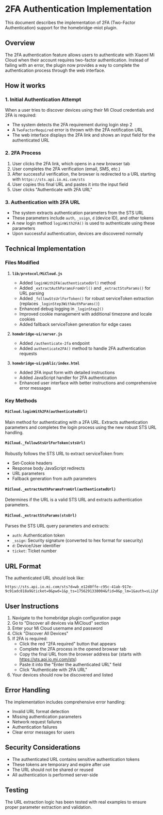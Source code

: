 # 2FA Authentication Implementation

This document describes the implementation of 2FA (Two-Factor Authentication) support for the homebridge-miot plugin.

## Overview

The 2FA authentication feature allows users to authenticate with Xiaomi Mi Cloud when their account requires two-factor authentication. Instead of failing with an error, the plugin now provides a way to complete the authentication process through the web interface.

## How it works

### 1. Initial Authentication Attempt
When a user tries to discover devices using their Mi Cloud credentials and 2FA is required:
- The system detects the 2FA requirement during login step 2
- A `TwoFactorRequired` error is thrown with the 2FA notification URL
- The web interface displays the 2FA link and shows an input field for the authenticated URL

### 2. 2FA Process
1. User clicks the 2FA link, which opens in a new browser tab
2. User completes the 2FA verification (email, SMS, etc.)
3. After successful verification, the browser is redirected to a URL starting with `https://sts.api.io.mi.com/sts`
4. User copies this final URL and pastes it into the input field
5. User clicks "Authenticate with 2FA URL"

### 3. Authentication with 2FA URL
- The system extracts authentication parameters from the STS URL
- These parameters include `auth`, `_ssign`, `d` (device ID), and other tokens
- A new login method `loginWith2FA()` is used to authenticate using these parameters
- Upon successful authentication, devices are discovered normally

## Technical Implementation

### Files Modified

1. **`lib/protocol/MiCloud.js`**
   - Added `loginWith2FA(authenticatedUrl)` method
   - Added `_extractAuthParamsFromUrl()` and `_extractStsParams()` for URL parsing
   - Added `_followStsUrlForToken()` for robust serviceToken extraction (replaces `_loginStep3WithAuthParams()`)
   - Enhanced debug logging in `_loginStep2()` 
   - Improved cookie management with additional timezone and locale cookies
   - Added fallback serviceToken generation for edge cases

2. **`homebridge-ui/server.js`**
   - Added `/authenticate-2fa` endpoint
   - Added `authenticate2FA()` method to handle 2FA authentication requests

3. **`homebridge-ui/public/index.html`**
   - Added 2FA input form with detailed instructions
   - Added JavaScript handler for 2FA authentication
   - Enhanced user interface with better instructions and comprehensive error messages

### Key Methods

#### `MiCloud.loginWith2FA(authenticatedUrl)`
Main method for authenticating with a 2FA URL. Extracts authentication parameters and completes the login process using the new robust STS URL handling.

#### `MiCloud._followStsUrlForToken(stsUrl)`
Robustly follows the STS URL to extract serviceToken from:
- Set-Cookie headers
- Response body JavaScript redirects  
- URL parameters
- Fallback generation from auth parameters

#### `MiCloud._extractAuthParamsFromUrl(authenticatedUrl)`
Determines if the URL is a valid STS URL and extracts authentication parameters.

#### `MiCloud._extractStsParams(stsUrl)`
Parses the STS URL query parameters and extracts:
- `auth`: Authentication token
- `_ssign`: Security signature (converted to hex format for ssecurity)
- `d`: Device/User identifier
- `ticket`: Ticket number

## URL Format

The authenticated URL should look like:
```
https://sts.api.io.mi.com/sts?d=wb_e12d0ffe-c95c-41ab-917e-9c91adc818a9&ticket=0&pwd=1&p_ts=1756291338004&fid=0&p_lm=1&auth=sLi2yNazzZ8okLhJwToSLFMElvjDTyenM%2FHPZTtR8IVbS6%2Frd7DYswLgBIdaaHNNAUdcQYfizQRpL1XnSgE3miP8IdV%2Fe6jz1pCCpuex916ff3dxRkwNWPgA%2B4epUpAQMdzWx5YG%2BcOeDQ%2B%2BB23ruDjJEvMLEYrGjytHQ0dYqDg%3D&m=9&_group=DEFAULT&tsl=0&p_ca=0&p_ur=SG&p_idc=Singapore&nonce=Bu6vs225LjMBvqXi&_ssign=dGMGZrtylHde1XrG5QoMcEjVGjc%3D
```

## User Instructions

1. Navigate to the homebridge plugin configuration page
2. Go to "Discover all devices via MiCloud" section
3. Enter your Mi Cloud username and password
4. Click "Discover All Devices"
5. If 2FA is required:
   - Click the red "2FA required" button that appears
   - Complete the 2FA process in the opened browser tab
   - Copy the final URL from the browser address bar (starts with https://sts.api.io.mi.com/sts)
   - Paste it into the "Enter the authenticated URL" field
   - Click "Authenticate with 2FA URL"
6. Your devices should now be discovered and listed

## Error Handling

The implementation includes comprehensive error handling:
- Invalid URL format detection
- Missing authentication parameters
- Network request failures
- Authentication failures
- Clear error messages for users

## Security Considerations

- The authenticated URL contains sensitive authentication tokens
- These tokens are temporary and expire after use
- The URL should not be shared or reused
- All authentication is performed server-side

## Testing

The URL extraction logic has been tested with real examples to ensure proper parameter extraction and validation.

